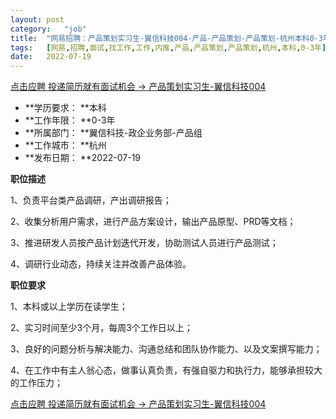 ```yaml
---
layout:	post
category:	"job"
title:	"网易招聘：产品策划实习生-翼信科技004-产品-产品策划-产品策划-杭州本科0-3年"
tags:	[网易,招聘,面试,找工作,工作,内推,产品,产品策划,产品策划,杭州,本科,0-3年]
date:	2022-07-19
---
```


[点击应聘 投递简历就有面试机会 ->  产品策划实习生-翼信科技004](http://mobile.bole.netease.com/bole/boleDetail?id=41654&employeeId=346f03c3cda5f04c&key=all)



- **学历要求： **本科
- **工作年限： **0-3年
- **所属部门： **翼信科技-政企业务部-产品组
- **工作城市： **杭州
- **发布日期： **2022-07-19



**职位描述**

1、负责平台类产品调研，产出调研报告；

2、收集分析用户需求，进行产品方案设计，输出产品原型、PRD等文档；

3、推进研发人员按产品计划迭代开发，协助测试人员进行产品测试；

4、调研行业动态，持续关注并改善产品体验。



**职位要求**

1、本科或以上学历在读学生；

2、实习时间至少3个月，每周3个工作日以上；

3、良好的问题分析与解决能力、沟通总结和团队协作能力、以及文案撰写能力；

4、在工作中有主人翁心态，做事认真负责，有强自驱力和执行力，能够承担较大的工作压力；



[点击应聘 投递简历就有面试机会 ->  产品策划实习生-翼信科技004](http://mobile.bole.netease.com/bole/boleDetail?id=41654&employeeId=346f03c3cda5f04c&key=all)